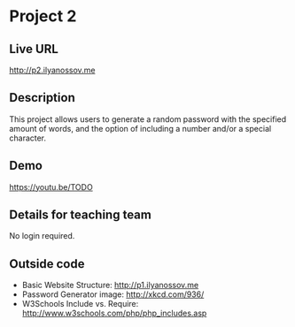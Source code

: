# Project 2

## Live URL
<http://p2.ilyanossov.me>

## Description
This project allows users to generate a random password with the specified amount of words, and the option of including a number and/or a special character.

## Demo
<https://youtu.be/TODO>

## Details for teaching team
No login required.

## Outside code
* Basic Website Structure: http://p1.ilyanossov.me
* Password Generator image: http://xkcd.com/936/
* W3Schools Include vs. Require: http://www.w3schools.com/php/php_includes.asp
